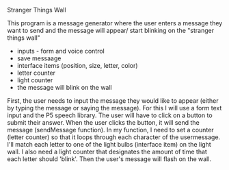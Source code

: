 Stranger Things Wall

This program is a message generator where the user enters a message they want to send and the message will appear/ start blinking on the "stranger things wall" 

* inputs - form and voice control
* save messaage
* interface items (position, size, letter, color)
* letter counter 
* light counter 
* the message will blink on the wall 

First, the user needs to input the message they would like to appear (either by typing the message or saying the message). For this I will use a form text input and the P5 speech library. The user will have to click on a button to submit their answer. When the user clicks the button, it will send the message (sendMessage function). In my function, I need to set a counter (letter counter) so that it loops through each character of the usermessage. I'll match each letter to one of the light bulbs (interface item) on the light wall. I also need a light counter that designates the amount of time that each letter should 'blink'. Then the user's message will flash on the wall. 